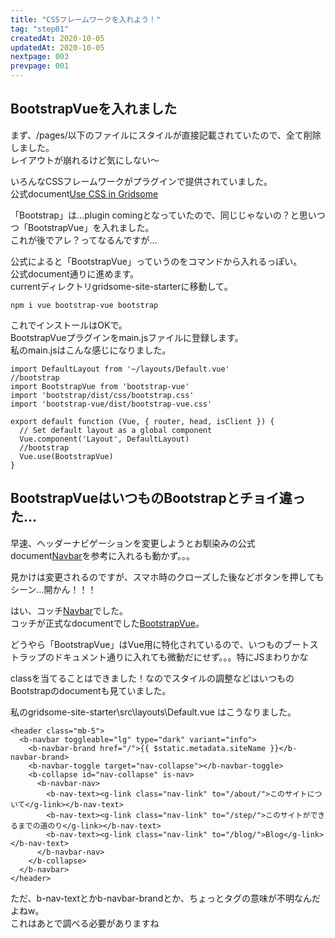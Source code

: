 ```yaml
---
title: "CSSフレームワークを入れよう！"
tag: "step01"
createdAt: 2020-10-05
updatedAt: 2020-10-05
nextpage: 003
prevpage: 001
---
```


## BootstrapVueを入れました

まず、/pages/以下のファイルにスタイルが直接記載されていたので、全て削除しました。  
レイアウトが崩れるけど気にしない～

いろんなCSSフレームワークがプラグインで提供されていました。  
公式document[Use CSS in Gridsome](https://gridsome.org/docs/assets-css/)

「Bootstrap」は...plugin comingとなっていたので、同じじゃないの？と思いつつ「BootstrapVue」を入れました。  
これが後でアレ？ってなるんですが…

公式によると「BootstrapVue」っていうのをコマンドから入れるっぽい。  
公式document通りに進めます。  
currentディレクトリgridsome-site-starterに移動して。

    npm i vue bootstrap-vue bootstrap

これでインストールはOKで。  
BootstrapVueプラグインをmain.jsファイルに登録します。  
私のmain.jsはこんな感じになりました。

    import DefaultLayout from '~/layouts/Default.vue'
    //bootstrap
    import BootstrapVue from 'bootstrap-vue'
    import 'bootstrap/dist/css/bootstrap.css'
    import 'bootstrap-vue/dist/bootstrap-vue.css'
    
    export default function (Vue, { router, head, isClient }) {
      // Set default layout as a global component
      Vue.component('Layout', DefaultLayout)
      //bootstrap
      Vue.use(BootstrapVue)
    }

## BootstrapVueはいつものBootstrapとチョイ違った…

早速、ヘッダーナビゲーションを変更しようとお馴染みの公式document[Navbar](https://getbootstrap.com/docs/4.5/components/navbar/)を参考に入れるも動かず。。。

見かけは変更されるのですが、スマホ時のクローズした後などボタンを押してもシーン…開かん！！！

はい、コッチ[Navbar](https://bootstrap-vue.org/docs/components/navbar)でした。  
コッチが正式なdocumentでした[BootstrapVue](https://bootstrap-vue.org/)。

どうやら「BootstrapVue」はVue用に特化されているので、いつものブートストラップのドキュメント通りに入れても微動だにせず。。。特にJSまわりかな

classを当てることはできました！なのでスタイルの調整などはいつものBootstrapのdocumentも見ていました。

私のgridsome-site-starter\src\layouts\Default.vue はこうなりました。

    <header class="mb-5">
      <b-navbar toggleable="lg" type="dark" variant="info">
        <b-navbar-brand href="/">{{ $static.metadata.siteName }}</b-navbar-brand>
        <b-navbar-toggle target="nav-collapse"></b-navbar-toggle>
        <b-collapse id="nav-collapse" is-nav>
          <b-navbar-nav>
            <b-nav-text><g-link class="nav-link" to="/about/">このサイトについて</g-link></b-nav-text>
            <b-nav-text><g-link class="nav-link" to="/step/">このサイトができるまでの道のり</g-link></b-nav-text>
            <b-nav-text><g-link class="nav-link" to="/blog/">Blog</g-link></b-nav-text>
          </b-navbar-nav>
        </b-collapse>
      </b-navbar>
    </header>

ただ、b-nav-textとかb-navbar-brandとか、ちょっとタグの意味が不明なんだよねw。  
これはあとで調べる必要がありますね
